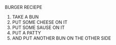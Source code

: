BURGER RECIEPE
1.	TAKE A BUN
2.	PUT SOME CHEESE ON IT 
3.	PUT SOME SAUSE ON IT
4.	PUT A PATTY
5.	AND PUT ANOTHER BUN ON THE OTHER SIDE

